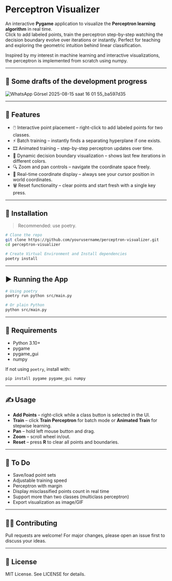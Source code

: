 # Perceptron Visualizer

An interactive **Pygame** application to visualize the **Perceptron learning algorithm** in real time.  
Click to add labeled points, train the perceptron step-by-step watching the decision boundary evolve over iterations or instantly. Perfect for teaching and exploring the geometric intuition behind linear classification.

Inspired by my interest in machine learning and interactive visualizations, the perceptron is implemented from scratch using numpy.

---

## 📸 Some drafts of the development progress
![WhatsApp Görsel 2025-08-15 saat 16 01 55_ba597d35](https://github.com/user-attachments/assets/7827e921-58a9-4f11-9f36-8f85175c58d1)

---

## 🧠 Features
- 🖱️ Interactive point placement – right-click to add labeled points for two classes.
- ⚡ Batch training – instantly finds a separating hyperplane if one exists.
- 🎞️ Animated training – step-by-step perceptron updates over time.
- 🎨 Dynamic decision boundary visualization – shows last few iterations in different colors.
- 🔍 Zoom and pan controls – navigate the coordinate space freely.
- 📏 Real-time coordinate display – always see your cursor position in world coordinates.
- 🗑️ Reset functionality – clear points and start fresh with a single key press.

---

## 🧰 Installation

> Recommended: use poetry.

```bash
# Clone the repo
git clone https://github.com/yourusername/perceptron-visualizer.git
cd perceptron-visualizer

# Create Virtual Environment and Install dependencies
poetry install
```

---

## ▶️ Running the App

```bash
# Using poetry
poetry run python src/main.py

# Or plain Python
python src/main.py

```

---

## 🧪 Requirements
- Python 3.10+
- pygame
- pygame_gui
- numpy

If not using `poetry`, install with:

```bash
pip install pygame pygame_gui numpy
```

---

## ✍️ Usage
- **Add Points** – right-click while a class button is selected in the UI.
- **Train** – click **Train Perceptron** for batch mode or **Animated Train** for stepwise learning.
- **Pan** – hold left mouse button and drag.
- **Zoom** – scroll wheel in/out.
- **Reset** – press **R** to clear all points and boundaries.

---

## 🧹 To Do
- Save/load point sets
- Adjustable training speed
- Perceptron with margin
- Display misclassified points count in real time
- Support more than two classes (multiclass perceptron)
- Export visualization as image/GIF

---

## 🧑‍💻 Contributing
Pull requests are welcome! For major changes, please open an issue first to discuss your ideas.

---

## 📄 License
MIT License. See LICENSE for details.

